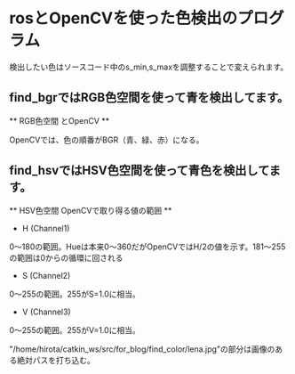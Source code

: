 # rosとOpenCVを使った色検出のプログラム

検出したい色はソースコード中のs_min,s_maxを調整することで変えられます。

## find_bgrではRGB色空間を使って青を検出してます。

** RGB色空間 とOpenCV **

  OpenCVでは、色の順番がBGR（青、緑、赤）になる。

## find_hsvではHSV色空間を使って青色を検出してます。

** HSV色空間 OpenCVで取り得る値の範囲 **

- H (Channel1)

 0～180の範囲。Hueは本来0～360だがOpenCVではH/2の値を示す。181～255の範囲は0からの循環に回される
- S (Channel2)

 0～255の範囲。255がS=1.0に相当。
- V (Channel3)

 0～255の範囲。255がV=1.0に相当。

"/home/hirota/catkin_ws/src/for_blog/find_color/lena.jpg"の部分は画像のある絶対パスを打ち込む。

